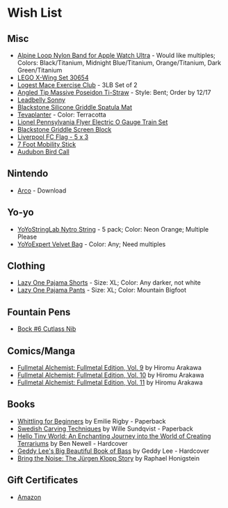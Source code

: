 # Wish List

## Misc

* [Alpine Loop Nylon Band for Apple Watch Ultra](https://www.amazon.com/dp/B0CHRSWQNQ/) - Would like multiples; Colors: Black/Titanium, Midnight Blue/Titanium, Orange/Titanium, Dark Green/Titanium
* [LEGO X-Wing Set 30654](https://www.amazon.com/dp/B0BRWV69XM/)
* [Logest Mace Exercise Club](https://www.amazon.com/dp/B0B4YMC5NG/) - 3LB Set of 2
* [Angled Tip Massive Poseidon Ti-Straw](https://countycomm.com/collections/titanium-gear/products/massive-poseidon-ti-straw-ultra-lightweight-titanium?variant=20074780819526) - Style: Bent; Order by 12/17
* [Leadbelly Sonny](https://playforever.us/collections/american-muscle-cars/products/pl-vf501-lead-belly-sonny)
* [Blackstone Silicone Griddle Spatula Mat](https://www.amazon.com/Blackstone-4222-Silicone-Countertop-Heat-Resistant/dp/B09R52P1FW)
* [Tevaplanter](https://tevaplanter.com/products/tevaplanter) - Color: Terracotta
* [Lionel Pennsylvania Flyer Electric O Gauge Train Set](https://www.amazon.com/Pennsylvania-Flyer-LionChief-Set-Bluetooth/dp/B08WCN9Z2R/)
* [Blackstone Griddle Screen Block](https://www.amazon.com/Stainless-Fighter-Falling-Cooking-Accessories/dp/B0B8SN56NQ/)
* [Liverpool FC Flag - 5 x 3](https://www.amazon.com/dp/B07D9T2WWW/)
* [7 Foot Mobility Stick](https://stickmobility.com/collections/mobility-sticks/products/individual-sticks?variant=37269665808552)
* [Audubon Bird Call](https://www.amazon.com/dp/B005L8Y4JY/)

## Nintendo

* [Arco](https://www.nintendo.com/us/store/products/arco-switch/?utm_campaign=WebButton&utm_medium=web&utm_source=panic-web) - Download

## Yo-yo

* [YoYoStringLab Nytro String](https://shop.yoyoexpert.com/collections/yo-yo-string/products/nytro-string-by-yoyostringlabs) - 5 pack; Color: Neon Orange; Multiple Please
* [YoYoExpert Velvet Bag](https://shop.yoyoexpert.com/collections/bags-cases/products/yoyoexpert-yoyo-velvet-bag) - Color: Any; Need multiples

## Clothing

* [Lazy One Pajama Shorts](https://www.amazon.com/dp/B09BXZV59G) - Size: XL; Color: Any darker, not white
* [Lazy One Pajama Pants](https://www.amazon.com/dp/B0B5B68S7L?ref=ppx_yo2ov_dt_b_fed_asin_title&th=1&psc=1) - Size: XL; Color: Mountain Bigfoot

## Fountain Pens

* [Bock #6 Cutlass Nib](https://allinthenib.com/products/bock-6-cutlass)

## Comics/Manga

* [Fullmetal Alchemist: Fullmetal Edition, Vol. 9](https://www.amazon.com/dp/1421599902/) by Hiromu Arakawa
* [Fullmetal Alchemist: Fullmetal Edition, Vol. 10](https://www.amazon.com/dp/1421599929/) by Hiromu Arakawa
* [Fullmetal Alchemist: Fullmetal Edition, Vol. 11](https://www.amazon.com/dp/1421599945/) by Hiromu Arakawa

## Books

* [Whittling for Beginners](https://www.amazon.com/dp/1638784337/) by Emilie Rigby - Paperback
* [Swedish Carving Techniques](https://www.amazon.com/dp/1627106731/) by Wille Sundqvist - Paperback
* [Hello Tiny World: An Enchanting Journey into the World of Creating Terrariums](https://www.amazon.com/dp/0744099072) by Ben Newell - Hardcover
* [Geddy Lee's Big Beautiful Book of Bass](https://www.amazon.com/Geddy-Lees-Beautiful-Book-Bass/) by Geddy Lee - Hardcover
* [Bring the Noise: The Jürgen Klopp Story](https://www.amazon.com/Bring-Noise-J%C3%BCrgen-Klopp-Story/dp/1568589573/) by Raphael Honigstein

## Gift Certificates

* [Amazon](http://www.amazon.com/gp/product/B00067L6TQ/ref=topnav_giftcert_gw)
